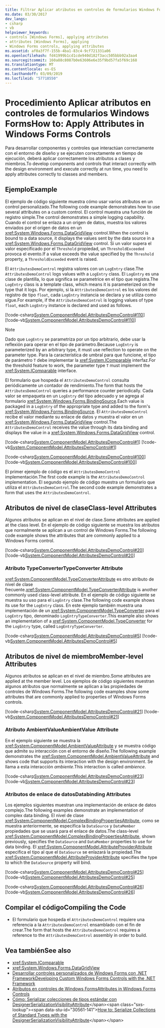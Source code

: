 ```yaml
---
title: Filtrar Aplicar atributos en controles de formularios Windows Forms
ms.date: 03/30/2017
dev_langs:
- csharp
- vb
helpviewer_keywords:
- controls [Windows Forms], applying attributes
- attributes [Windows Forms], applying
- Windows Forms controls, applying attributes
ms.assetid: af0a3f7f-155b-4ba1-83c4-9cf721331a06
ms.openlocfilehash: fd41999b1cd1cde940d182f3acc505bbb92a3aa4
ms.sourcegitcommit: 160a88c8087b0e63606e6e35f9bd57fa5f69c168
ms.translationtype: MT
ms.contentlocale: es-ES
ms.lasthandoff: 03/09/2019
ms.locfileid: "57718550"
---
```

# <a name="how-to-apply-attributes-in-windows-forms-controls"></a><span data-ttu-id="30561-102">Procedimiento Aplicar atributos en controles de formularios Windows Forms</span><span class="sxs-lookup"><span data-stu-id="30561-102">How to: Apply Attributes in Windows Forms Controls</span></span>
<span data-ttu-id="30561-103">Para desarrollar componentes y controles que interactúan correctamente con el entorno de diseño y se ejecuten correctamente en tiempo de ejecución, deberá aplicar correctamente los atributos a clases y miembros.</span><span class="sxs-lookup"><span data-stu-id="30561-103">To develop components and controls that interact correctly with the design environment and execute correctly at run time, you need to apply attributes correctly to classes and members.</span></span>  
  
## <a name="example"></a><span data-ttu-id="30561-104">Ejemplo</span><span class="sxs-lookup"><span data-stu-id="30561-104">Example</span></span>  
 <span data-ttu-id="30561-105">El ejemplo de código siguiente muestra cómo usar varios atributos en un control personalizado.</span><span class="sxs-lookup"><span data-stu-id="30561-105">The following code example demonstrates how to use several attributes on a custom control.</span></span> <span data-ttu-id="30561-106">El control muestra una función de registro simple.</span><span class="sxs-lookup"><span data-stu-id="30561-106">The control demonstrates a simple logging capability.</span></span> <span data-ttu-id="30561-107">Cuando el control se enlaza a un origen de datos, muestra los valores enviados por el origen de datos en un <xref:System.Windows.Forms.DataGridView> control.</span><span class="sxs-lookup"><span data-stu-id="30561-107">When the control is bound to a data source, it displays the values sent by the data source in a <xref:System.Windows.Forms.DataGridView> control.</span></span> <span data-ttu-id="30561-108">Si un valor supera el valor especificado por el `Threshold` propiedad, un `ThresholdExceeded` provoca el evento.</span><span class="sxs-lookup"><span data-stu-id="30561-108">If a value exceeds the value specified by the `Threshold` property, a `ThresholdExceeded` event is raised.</span></span>  
  
 <span data-ttu-id="30561-109">El `AttributesDemoControl` registra valores con un `LogEntry` clase.</span><span class="sxs-lookup"><span data-stu-id="30561-109">The `AttributesDemoControl` logs values with a `LogEntry` class.</span></span> <span data-ttu-id="30561-110">El `LogEntry` es una clase de plantilla, lo que significa se parametrice en el tipo que registra.</span><span class="sxs-lookup"><span data-stu-id="30561-110">The `LogEntry` class is a template class, which means it is parameterized on the type that it logs.</span></span> <span data-ttu-id="30561-111">Por ejemplo, si la `AttributesDemoControl` es los valores del registro de tipo `float`, cada `LogEntry` instancia se declara y se utiliza como sigue.</span><span class="sxs-lookup"><span data-stu-id="30561-111">For example, if the `AttributesDemoControl` is logging values of type `float`, each `LogEntry` instance is declared and used as follows.</span></span>  
  
 [!code-csharp[System.ComponentModel.AttributesDemoControl#110](~/samples/snippets/csharp/VS_Snippets_Winforms/System.ComponentModel.AttributesDemoControl/CS/form1.cs#110)]
 [!code-vb[System.ComponentModel.AttributesDemoControl#110](~/samples/snippets/visualbasic/VS_Snippets_Winforms/System.ComponentModel.AttributesDemoControl/VB/form1.vb#110)]  
  
> [!NOTE]
>  <span data-ttu-id="30561-112">Dado que `LogEntry` se parametriza por un tipo arbitrario, debe usar la reflexión para operar en el tipo de parámetro.</span><span class="sxs-lookup"><span data-stu-id="30561-112">Because `LogEntry` is parameterized by an arbitrary type, it must use reflection to operate on the parameter type.</span></span> <span data-ttu-id="30561-113">Para la característica de umbral para que funcione, el tipo de parámetro `T` debe implementar la <xref:System.IComparable> interfaz.</span><span class="sxs-lookup"><span data-stu-id="30561-113">For the threshold feature to work, the parameter type `T` must implement the <xref:System.IComparable> interface.</span></span>  
  
 <span data-ttu-id="30561-114">El formulario que hospeda el `AttributesDemoControl` consulta periódicamente un contador de rendimiento.</span><span class="sxs-lookup"><span data-stu-id="30561-114">The form that hosts the `AttributesDemoControl` queries a performance counter periodically.</span></span> <span data-ttu-id="30561-115">Cada valor se empaqueta en un `LogEntry` del tipo adecuado y se agrega al formulario <xref:System.Windows.Forms.BindingSource>.</span><span class="sxs-lookup"><span data-stu-id="30561-115">Each value is packaged in a `LogEntry` of the appropriate type and added to the form's <xref:System.Windows.Forms.BindingSource>.</span></span> <span data-ttu-id="30561-116">El `AttributesDemoControl` recibe el valor mediante su enlace de datos y muestra el valor en un <xref:System.Windows.Forms.DataGridView> control.</span><span class="sxs-lookup"><span data-stu-id="30561-116">The `AttributesDemoControl` receives the value through its data binding and displays the value in a <xref:System.Windows.Forms.DataGridView> control.</span></span>  
  
 [!code-csharp[System.ComponentModel.AttributesDemoControl#1](~/samples/snippets/csharp/VS_Snippets_Winforms/System.ComponentModel.AttributesDemoControl/CS/attributesdemocontrol.cs#1)]
 [!code-vb[System.ComponentModel.AttributesDemoControl#1](~/samples/snippets/visualbasic/VS_Snippets_Winforms/System.ComponentModel.AttributesDemoControl/VB/attributesdemocontrol.vb#1)]  
  
 [!code-csharp[System.ComponentModel.AttributesDemoControl#100](~/samples/snippets/csharp/VS_Snippets_Winforms/System.ComponentModel.AttributesDemoControl/CS/form1.cs#100)]
 [!code-vb[System.ComponentModel.AttributesDemoControl#100](~/samples/snippets/visualbasic/VS_Snippets_Winforms/System.ComponentModel.AttributesDemoControl/VB/form1.vb#100)]  
  
 <span data-ttu-id="30561-117">El primer ejemplo de código es el `AttributesDemoControl` implementación.</span><span class="sxs-lookup"><span data-stu-id="30561-117">The first code example is the `AttributesDemoControl` implementation.</span></span> <span data-ttu-id="30561-118">El segundo ejemplo de código muestra un formulario que utiliza el `AttributesDemoControl`.</span><span class="sxs-lookup"><span data-stu-id="30561-118">The second code example demonstrates a form that uses the `AttributesDemoControl`.</span></span>  
  
## <a name="class-level-attributes"></a><span data-ttu-id="30561-119">Atributos de nivel de clase</span><span class="sxs-lookup"><span data-stu-id="30561-119">Class-level Attributes</span></span>  
 <span data-ttu-id="30561-120">Algunos atributos se aplican en el nivel de clase.</span><span class="sxs-lookup"><span data-stu-id="30561-120">Some attributes are applied at the class level.</span></span> <span data-ttu-id="30561-121">En el ejemplo de código siguiente se muestra los atributos que normalmente se aplican a un control de Windows Forms.</span><span class="sxs-lookup"><span data-stu-id="30561-121">The following code example shows the attributes that are commonly applied to a Windows Forms control.</span></span>  
  
 [!code-csharp[System.ComponentModel.AttributesDemoControl#20](~/samples/snippets/csharp/VS_Snippets_Winforms/System.ComponentModel.AttributesDemoControl/CS/attributesdemocontrol.cs#20)]
 [!code-vb[System.ComponentModel.AttributesDemoControl#20](~/samples/snippets/visualbasic/VS_Snippets_Winforms/System.ComponentModel.AttributesDemoControl/VB/attributesdemocontrol.vb#20)]  
  
### <a name="typeconverter-attribute"></a><span data-ttu-id="30561-122">Atributo TypeConverter</span><span class="sxs-lookup"><span data-stu-id="30561-122">TypeConverter Attribute</span></span>  
 <span data-ttu-id="30561-123"><xref:System.ComponentModel.TypeConverterAttribute> es otro atributo de nivel de clase frecuente.</span><span class="sxs-lookup"><span data-stu-id="30561-123"><xref:System.ComponentModel.TypeConverterAttribute> is another commonly used class-level attribute.</span></span> <span data-ttu-id="30561-124">En el ejemplo de código siguiente se muestra su uso para el `LogEntry` clase.</span><span class="sxs-lookup"><span data-stu-id="30561-124">The following code example shows its use for the `LogEntry` class.</span></span> <span data-ttu-id="30561-125">En este ejemplo también muestra una implementación de un <xref:System.ComponentModel.TypeConverter> para el `LogEntry` tipo, denominado `LogEntryTypeConverter`.</span><span class="sxs-lookup"><span data-stu-id="30561-125">This example also shows an implementation of a <xref:System.ComponentModel.TypeConverter> for the `LogEntry` type, called `LogEntryTypeConverter`.</span></span>  
  
 [!code-csharp[System.ComponentModel.AttributesDemoControl#5](~/samples/snippets/csharp/VS_Snippets_Winforms/System.ComponentModel.AttributesDemoControl/CS/attributesdemocontrol.cs#5)]
 [!code-vb[System.ComponentModel.AttributesDemoControl#5](~/samples/snippets/visualbasic/VS_Snippets_Winforms/System.ComponentModel.AttributesDemoControl/VB/attributesdemocontrol.vb#5)]  
  
## <a name="member-level-attributes"></a><span data-ttu-id="30561-126">Atributos de nivel de miembro</span><span class="sxs-lookup"><span data-stu-id="30561-126">Member-level Attributes</span></span>  
 <span data-ttu-id="30561-127">Algunos atributos se aplican en el nivel de miembro.</span><span class="sxs-lookup"><span data-stu-id="30561-127">Some attributes are applied at the member level.</span></span> <span data-ttu-id="30561-128">Los ejemplos de código siguientes muestran algunos atributos que normalmente se aplican a las propiedades de controles de Windows Forms.</span><span class="sxs-lookup"><span data-stu-id="30561-128">The following code examples show some attributes that are commonly applied to properties of Windows Forms controls.</span></span>  
  
 [!code-csharp[System.ComponentModel.AttributesDemoControl#21](~/samples/snippets/csharp/VS_Snippets_Winforms/System.ComponentModel.AttributesDemoControl/CS/attributesdemocontrol.cs#21)]
 [!code-vb[System.ComponentModel.AttributesDemoControl#21](~/samples/snippets/visualbasic/VS_Snippets_Winforms/System.ComponentModel.AttributesDemoControl/VB/attributesdemocontrol.vb#21)]  
  
### <a name="ambientvalue-attribute"></a><span data-ttu-id="30561-129">Atributo AmbientValue</span><span class="sxs-lookup"><span data-stu-id="30561-129">AmbientValue Attribute</span></span>  
 <span data-ttu-id="30561-130">En el ejemplo siguiente se muestra la <xref:System.ComponentModel.AmbientValueAttribute> y se muestra código que admite su interacción con el entorno de diseño.</span><span class="sxs-lookup"><span data-stu-id="30561-130">The following example demonstrates the <xref:System.ComponentModel.AmbientValueAttribute> and shows code that supports its interaction with the design environment.</span></span> <span data-ttu-id="30561-131">Se llama a esta interacción *ambiente*.</span><span class="sxs-lookup"><span data-stu-id="30561-131">This interaction is called *ambience*.</span></span>  
  
 [!code-csharp[System.ComponentModel.AttributesDemoControl#23](~/samples/snippets/csharp/VS_Snippets_Winforms/System.ComponentModel.AttributesDemoControl/CS/attributesdemocontrol.cs#23)]
 [!code-vb[System.ComponentModel.AttributesDemoControl#23](~/samples/snippets/visualbasic/VS_Snippets_Winforms/System.ComponentModel.AttributesDemoControl/VB/attributesdemocontrol.vb#23)]  
  
### <a name="databinding-attributes"></a><span data-ttu-id="30561-132">Atributos de enlace de datos</span><span class="sxs-lookup"><span data-stu-id="30561-132">Databinding Attributes</span></span>  
 <span data-ttu-id="30561-133">Los ejemplos siguientes muestran una implementación de enlace de datos complejo.</span><span class="sxs-lookup"><span data-stu-id="30561-133">The following examples demonstrate an implementation of complex data binding.</span></span> <span data-ttu-id="30561-134">El nivel de clase <xref:System.ComponentModel.ComplexBindingPropertiesAttribute>, como se muestra anteriormente, se especifica la `DataSource` y `DataMember` propiedades que se usará para el enlace de datos.</span><span class="sxs-lookup"><span data-stu-id="30561-134">The class-level <xref:System.ComponentModel.ComplexBindingPropertiesAttribute>, shown previously, specifies the `DataSource` and `DataMember` properties to use for data binding.</span></span> <span data-ttu-id="30561-135">El <xref:System.ComponentModel.AttributeProviderAttribute> especifica el tipo al que el `DataSource` se enlazará la propiedad.</span><span class="sxs-lookup"><span data-stu-id="30561-135">The <xref:System.ComponentModel.AttributeProviderAttribute> specifies the type to which the `DataSource` property will bind.</span></span>  
  
 [!code-csharp[System.ComponentModel.AttributesDemoControl#25](~/samples/snippets/csharp/VS_Snippets_Winforms/System.ComponentModel.AttributesDemoControl/CS/attributesdemocontrol.cs#25)]
 [!code-vb[System.ComponentModel.AttributesDemoControl#25](~/samples/snippets/visualbasic/VS_Snippets_Winforms/System.ComponentModel.AttributesDemoControl/VB/attributesdemocontrol.vb#25)]  
  
 [!code-csharp[System.ComponentModel.AttributesDemoControl#26](~/samples/snippets/csharp/VS_Snippets_Winforms/System.ComponentModel.AttributesDemoControl/CS/attributesdemocontrol.cs#26)]
 [!code-vb[System.ComponentModel.AttributesDemoControl#26](~/samples/snippets/visualbasic/VS_Snippets_Winforms/System.ComponentModel.AttributesDemoControl/VB/attributesdemocontrol.vb#26)]  
  
## <a name="compiling-the-code"></a><span data-ttu-id="30561-136">Compilar el código</span><span class="sxs-lookup"><span data-stu-id="30561-136">Compiling the Code</span></span>  
  
-   <span data-ttu-id="30561-137">El formulario que hospeda el `AttributesDemoControl` requiere una referencia a la `AttributesDemoControl` ensamblado con el fin de crear.</span><span class="sxs-lookup"><span data-stu-id="30561-137">The form that hosts the `AttributesDemoControl` requires a reference to the `AttributesDemoControl` assembly in order to build.</span></span>  
  
## <a name="see-also"></a><span data-ttu-id="30561-138">Vea también</span><span class="sxs-lookup"><span data-stu-id="30561-138">See also</span></span>
- <xref:System.IComparable>
- <xref:System.Windows.Forms.DataGridView>
- [<span data-ttu-id="30561-139">Desarrollar controles personalizados de Windows Forms con .NET Framework</span><span class="sxs-lookup"><span data-stu-id="30561-139">Developing Custom Windows Forms Controls with the .NET Framework</span></span>](developing-custom-windows-forms-controls.md)
- [<span data-ttu-id="30561-140">Atributos en controles de Windows Forms</span><span class="sxs-lookup"><span data-stu-id="30561-140">Attributes in Windows Forms Controls</span></span>](attributes-in-windows-forms-controls.md)
- <span data-ttu-id="30561-141">[Cómo: Serializar colecciones de tipos estándar con DesignerSerializationVisibilityAttribute](https://docs.microsoft.com/previous-versions/visualstudio/visual-studio-2013/ms171833(v=vs.120))</span><span class="sxs-lookup"><span data-stu-id="30561-141">[How to: Serialize Collections of Standard Types with the DesignerSerializationVisibilityAttribute](https://docs.microsoft.com/previous-versions/visualstudio/visual-studio-2013/ms171833(v=vs.120))</span></span>
